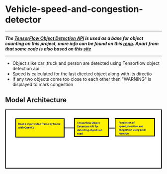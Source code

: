 # Vehicle-speed-and-congestion-detector

---

***The [TensorFlow Object Detection API]("https://github.com/tensorflow/models/tree/master/research/object_detection") is used as a base for object counting on this project, more info can be found on this [repo](https://github.com/nins15/Vehicle-speed-and-congestion-detector/tree/master/utils). Apart from that some code is also based on this [site](https://pythonprogramming.net/introduction-use-tensorflow-object-detection-api-tutorial/)***

---


* Object slike car ,truck and person are detected using Tensorflow object detection api
* Speed is calculated for the last dtected object along with its directio
* If any two objects come too close to each other then "WARNING" is displayed to mark congestion

## Model Architecture


<p align="center">
  <img src="https://github.com/nins15/Vehicle-speed-and-congestion-detector/blob/master/images/Modelarchitecture.png">
</p>
